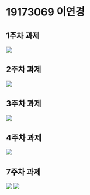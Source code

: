 # 19173069 이연경

## 1주차 과제
  <img width="" height="" src="./png/coin choco.PNG"></img>
  
## 2주차 과제
  <img width="" height="" src="./png/2주차.PNG"></img>

## 3주차 과제
  <img width="" height="" src="./png/3주차.PNG"></img>

## 4주차 과제
  <img width="" height="" src="./png/4주차.PNG"></img>
  
## 7주차 과제
  <img width="" height="" src="./png/7주차_1.PNG"></img>
  <img width="" height="" src="./png/7주차_2.PNG"></img>
